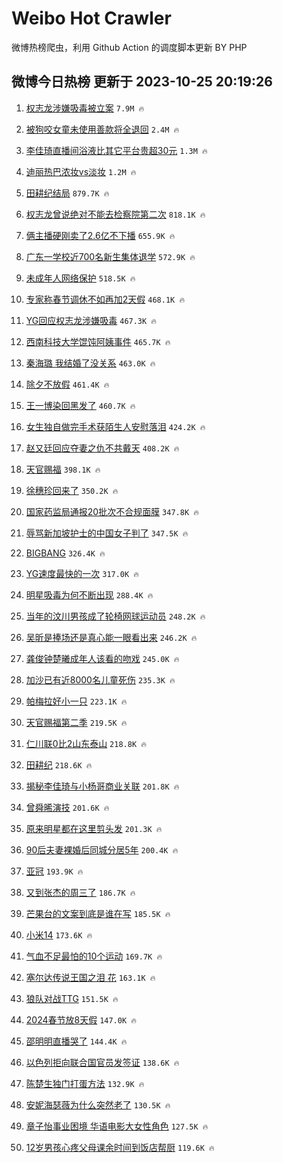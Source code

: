 # Weibo Hot Crawler 



微博热榜爬虫，利用 Github Action 的调度脚本更新 BY PHP 


## 微博今日热榜 更新于 2023-10-25 20:19:26 
1. [权志龙涉嫌吸毒被立案](https://s.weibo.com/weibo?q=%23%E6%9D%83%E5%BF%97%E9%BE%99%E6%B6%89%E5%AB%8C%E5%90%B8%E6%AF%92%E8%A2%AB%E7%AB%8B%E6%A1%88%23&t=31&band_rank=1&Refer=top) `7.9M 🔥` 

1. [被狗咬女童未使用善款将全退回](https://s.weibo.com/weibo?q=%23%E8%A2%AB%E7%8B%97%E5%92%AC%E5%A5%B3%E7%AB%A5%E6%9C%AA%E4%BD%BF%E7%94%A8%E5%96%84%E6%AC%BE%E5%B0%86%E5%85%A8%E9%80%80%E5%9B%9E%23&t=31&band_rank=2&Refer=top) `2.4M 🔥` 

1. [李佳琦直播间浴液比其它平台贵超30元](https://s.weibo.com/weibo?q=%23%E6%9D%8E%E4%BD%B3%E7%90%A6%E7%9B%B4%E6%92%AD%E9%97%B4%E6%B5%B4%E6%B6%B2%E6%AF%94%E5%85%B6%E5%AE%83%E5%B9%B3%E5%8F%B0%E8%B4%B5%E8%B6%8530%E5%85%83%23&t=31&band_rank=3&Refer=top) `1.3M 🔥` 

1. [迪丽热巴浓妆vs淡妆](https://s.weibo.com/weibo?q=%23%E8%BF%AA%E4%B8%BD%E7%83%AD%E5%B7%B4%E6%B5%93%E5%A6%86vs%E6%B7%A1%E5%A6%86%23&t=31&band_rank=4&Refer=top) `1.2M 🔥` 

1. [田耕纪结局](https://s.weibo.com/weibo?q=%23%E7%94%B0%E8%80%95%E7%BA%AA%E7%BB%93%E5%B1%80%23&t=31&band_rank=5&Refer=top) `879.7K 🔥` 

1. [权志龙曾说绝对不能去检察院第二次](https://s.weibo.com/weibo?q=%23%E6%9D%83%E5%BF%97%E9%BE%99%E6%9B%BE%E8%AF%B4%E7%BB%9D%E5%AF%B9%E4%B8%8D%E8%83%BD%E5%8E%BB%E6%A3%80%E5%AF%9F%E9%99%A2%E7%AC%AC%E4%BA%8C%E6%AC%A1%23&t=31&band_rank=6&Refer=top) `818.1K 🔥` 

1. [俩主播硬刚卖了2.6亿不下播](https://s.weibo.com/weibo?q=%23%E4%BF%A9%E4%B8%BB%E6%92%AD%E7%A1%AC%E5%88%9A%E5%8D%96%E4%BA%862.6%E4%BA%BF%E4%B8%8D%E4%B8%8B%E6%92%AD%23&t=31&band_rank=7&Refer=top) `655.9K 🔥` 

1. [广东一学校近700名新生集体退学](https://s.weibo.com/weibo?q=%23%E5%B9%BF%E4%B8%9C%E4%B8%80%E5%AD%A6%E6%A0%A1%E8%BF%91700%E5%90%8D%E6%96%B0%E7%94%9F%E9%9B%86%E4%BD%93%E9%80%80%E5%AD%A6%23&t=31&band_rank=8&Refer=top) `572.9K 🔥` 

1. [未成年人网络保护](https://s.weibo.com/weibo?q=%23%E6%9C%AA%E6%88%90%E5%B9%B4%E4%BA%BA%E7%BD%91%E7%BB%9C%E4%BF%9D%E6%8A%A4%23&t=31&band_rank=9&Refer=top) `518.5K 🔥` 

1. [专家称春节调休不如再加2天假](https://s.weibo.com/weibo?q=%23%E4%B8%93%E5%AE%B6%E7%A7%B0%E6%98%A5%E8%8A%82%E8%B0%83%E4%BC%91%E4%B8%8D%E5%A6%82%E5%86%8D%E5%8A%A02%E5%A4%A9%E5%81%87%23&t=31&band_rank=10&Refer=top) `468.1K 🔥` 

1. [YG回应权志龙涉嫌吸毒](https://s.weibo.com/weibo?q=%23YG%E5%9B%9E%E5%BA%94%E6%9D%83%E5%BF%97%E9%BE%99%E6%B6%89%E5%AB%8C%E5%90%B8%E6%AF%92%23&t=31&band_rank=11&Refer=top) `467.3K 🔥` 

1. [西南科技大学馄饨阿姨事件](https://s.weibo.com/weibo?q=%23%E8%A5%BF%E5%8D%97%E7%A7%91%E6%8A%80%E5%A4%A7%E5%AD%A6%E9%A6%84%E9%A5%A8%E9%98%BF%E5%A7%A8%E4%BA%8B%E4%BB%B6%23&t=31&band_rank=12&Refer=top) `465.7K 🔥` 

1. [秦海璐 我结婚了没关系](https://s.weibo.com/weibo?q=%E7%A7%A6%E6%B5%B7%E7%92%90%20%E6%88%91%E7%BB%93%E5%A9%9A%E4%BA%86%E6%B2%A1%E5%85%B3%E7%B3%BB&t=31&band_rank=13&Refer=top) `463.0K 🔥` 

1. [除夕不放假](https://s.weibo.com/weibo?q=%23%E9%99%A4%E5%A4%95%E4%B8%8D%E6%94%BE%E5%81%87%23&t=31&band_rank=14&Refer=top) `461.4K 🔥` 

1. [王一博染回黑发了](https://s.weibo.com/weibo?q=%23%E7%8E%8B%E4%B8%80%E5%8D%9A%E6%9F%93%E5%9B%9E%E9%BB%91%E5%8F%91%E4%BA%86%23&t=31&band_rank=15&Refer=top) `460.7K 🔥` 

1. [女生独自做完手术获陌生人安慰落泪](https://s.weibo.com/weibo?q=%23%E5%A5%B3%E7%94%9F%E7%8B%AC%E8%87%AA%E5%81%9A%E5%AE%8C%E6%89%8B%E6%9C%AF%E8%8E%B7%E9%99%8C%E7%94%9F%E4%BA%BA%E5%AE%89%E6%85%B0%E8%90%BD%E6%B3%AA%23&t=31&band_rank=16&Refer=top) `424.2K 🔥` 

1. [赵又廷回应夺妻之仇不共戴天](https://s.weibo.com/weibo?q=%23%E8%B5%B5%E5%8F%88%E5%BB%B7%E5%9B%9E%E5%BA%94%E5%A4%BA%E5%A6%BB%E4%B9%8B%E4%BB%87%E4%B8%8D%E5%85%B1%E6%88%B4%E5%A4%A9%23&t=31&band_rank=17&Refer=top) `408.2K 🔥` 

1. [天官赐福](https://s.weibo.com/weibo?q=%E5%A4%A9%E5%AE%98%E8%B5%90%E7%A6%8F&t=31&band_rank=18&Refer=top) `398.1K 🔥` 

1. [徐穗珍回来了](https://s.weibo.com/weibo?q=%23%E5%BE%90%E7%A9%97%E7%8F%8D%E5%9B%9E%E6%9D%A5%E4%BA%86%23&t=31&band_rank=19&Refer=top) `350.2K 🔥` 

1. [国家药监局通报20批次不合规面膜](https://s.weibo.com/weibo?q=%23%E5%9B%BD%E5%AE%B6%E8%8D%AF%E7%9B%91%E5%B1%80%E9%80%9A%E6%8A%A520%E6%89%B9%E6%AC%A1%E4%B8%8D%E5%90%88%E8%A7%84%E9%9D%A2%E8%86%9C%23&t=31&band_rank=20&Refer=top) `347.8K 🔥` 

1. [辱骂新加坡护士的中国女子判了](https://s.weibo.com/weibo?q=%23%E8%BE%B1%E9%AA%82%E6%96%B0%E5%8A%A0%E5%9D%A1%E6%8A%A4%E5%A3%AB%E7%9A%84%E4%B8%AD%E5%9B%BD%E5%A5%B3%E5%AD%90%E5%88%A4%E4%BA%86%23&t=31&band_rank=21&Refer=top) `347.5K 🔥` 

1. [BIGBANG](https://s.weibo.com/weibo?q=BIGBANG&t=31&band_rank=22&Refer=top) `326.4K 🔥` 

1. [YG速度最快的一次](https://s.weibo.com/weibo?q=%23YG%E9%80%9F%E5%BA%A6%E6%9C%80%E5%BF%AB%E7%9A%84%E4%B8%80%E6%AC%A1%23&t=31&band_rank=23&Refer=top) `317.0K 🔥` 

1. [明星吸毒为何不断出现](https://s.weibo.com/weibo?q=%23%E6%98%8E%E6%98%9F%E5%90%B8%E6%AF%92%E4%B8%BA%E4%BD%95%E4%B8%8D%E6%96%AD%E5%87%BA%E7%8E%B0%23&t=31&band_rank=24&Refer=top) `288.4K 🔥` 

1. [当年的汶川男孩成了轮椅网球运动员](https://s.weibo.com/weibo?q=%23%E5%BD%93%E5%B9%B4%E7%9A%84%E6%B1%B6%E5%B7%9D%E7%94%B7%E5%AD%A9%E6%88%90%E4%BA%86%E8%BD%AE%E6%A4%85%E7%BD%91%E7%90%83%E8%BF%90%E5%8A%A8%E5%91%98%23&t=31&band_rank=25&Refer=top) `248.2K 🔥` 

1. [吴昕是捧场还是真心能一眼看出来](https://s.weibo.com/weibo?q=%23%E5%90%B4%E6%98%95%E6%98%AF%E6%8D%A7%E5%9C%BA%E8%BF%98%E6%98%AF%E7%9C%9F%E5%BF%83%E8%83%BD%E4%B8%80%E7%9C%BC%E7%9C%8B%E5%87%BA%E6%9D%A5%23&t=31&band_rank=26&Refer=top) `246.2K 🔥` 

1. [龚俊钟楚曦成年人该看的吻戏](https://s.weibo.com/weibo?q=%23%E9%BE%9A%E4%BF%8A%E9%92%9F%E6%A5%9A%E6%9B%A6%E6%88%90%E5%B9%B4%E4%BA%BA%E8%AF%A5%E7%9C%8B%E7%9A%84%E5%90%BB%E6%88%8F%23&t=31&band_rank=27&Refer=top) `245.0K 🔥` 

1. [加沙已有近8000名儿童死伤](https://s.weibo.com/weibo?q=%23%E5%8A%A0%E6%B2%99%E5%B7%B2%E6%9C%89%E8%BF%918000%E5%90%8D%E5%84%BF%E7%AB%A5%E6%AD%BB%E4%BC%A4%23&t=31&band_rank=28&Refer=top) `235.3K 🔥` 

1. [帕梅拉好小一只](https://s.weibo.com/weibo?q=%23%E5%B8%95%E6%A2%85%E6%8B%89%E5%A5%BD%E5%B0%8F%E4%B8%80%E5%8F%AA%23&t=31&band_rank=29&Refer=top) `223.1K 🔥` 

1. [天官赐福第二季](https://s.weibo.com/weibo?q=%23%E5%A4%A9%E5%AE%98%E8%B5%90%E7%A6%8F%E7%AC%AC%E4%BA%8C%E5%AD%A3%23&t=31&band_rank=30&Refer=top) `219.5K 🔥` 

1. [仁川联0比2山东泰山](https://s.weibo.com/weibo?q=%23%E4%BB%81%E5%B7%9D%E8%81%940%E6%AF%942%E5%B1%B1%E4%B8%9C%E6%B3%B0%E5%B1%B1%23&t=31&band_rank=31&Refer=top) `218.8K 🔥` 

1. [田耕纪](https://s.weibo.com/weibo?q=%E7%94%B0%E8%80%95%E7%BA%AA&t=31&band_rank=32&Refer=top) `218.6K 🔥` 

1. [揭秘李佳琦与小杨哥商业关联](https://s.weibo.com/weibo?q=%23%E6%8F%AD%E7%A7%98%E6%9D%8E%E4%BD%B3%E7%90%A6%E4%B8%8E%E5%B0%8F%E6%9D%A8%E5%93%A5%E5%95%86%E4%B8%9A%E5%85%B3%E8%81%94%23&t=31&band_rank=33&Refer=top) `201.8K 🔥` 

1. [曾舜晞演技](https://s.weibo.com/weibo?q=%23%E6%9B%BE%E8%88%9C%E6%99%9E%E6%BC%94%E6%8A%80%23&t=31&band_rank=34&Refer=top) `201.6K 🔥` 

1. [原来明星都在这里剪头发](https://s.weibo.com/weibo?q=%23%E5%8E%9F%E6%9D%A5%E6%98%8E%E6%98%9F%E9%83%BD%E5%9C%A8%E8%BF%99%E9%87%8C%E5%89%AA%E5%A4%B4%E5%8F%91%23&t=31&band_rank=35&Refer=top) `201.3K 🔥` 

1. [90后夫妻裸婚后同城分居5年](https://s.weibo.com/weibo?q=%2390%E5%90%8E%E5%A4%AB%E5%A6%BB%E8%A3%B8%E5%A9%9A%E5%90%8E%E5%90%8C%E5%9F%8E%E5%88%86%E5%B1%855%E5%B9%B4%23&t=31&band_rank=36&Refer=top) `200.4K 🔥` 

1. [亚冠](https://s.weibo.com/weibo?q=%E4%BA%9A%E5%86%A0&t=31&band_rank=37&Refer=top) `193.9K 🔥` 

1. [又到张杰的周三了](https://s.weibo.com/weibo?q=%23%E5%8F%88%E5%88%B0%E5%BC%A0%E6%9D%B0%E7%9A%84%E5%91%A8%E4%B8%89%E4%BA%86%23&t=31&band_rank=38&Refer=top) `186.7K 🔥` 

1. [芒果台的文案到底是谁在写](https://s.weibo.com/weibo?q=%23%E8%8A%92%E6%9E%9C%E5%8F%B0%E7%9A%84%E6%96%87%E6%A1%88%E5%88%B0%E5%BA%95%E6%98%AF%E8%B0%81%E5%9C%A8%E5%86%99%23&t=31&band_rank=39&Refer=top) `185.5K 🔥` 

1. [小米14](https://s.weibo.com/weibo?q=%E5%B0%8F%E7%B1%B314&t=31&band_rank=40&Refer=top) `173.6K 🔥` 

1. [气血不足最怕的10个运动](https://s.weibo.com/weibo?q=%23%E6%B0%94%E8%A1%80%E4%B8%8D%E8%B6%B3%E6%9C%80%E6%80%95%E7%9A%8410%E4%B8%AA%E8%BF%90%E5%8A%A8%23&t=31&band_rank=41&Refer=top) `169.7K 🔥` 

1. [塞尔达传说王国之泪 花](https://s.weibo.com/weibo?q=%E5%A1%9E%E5%B0%94%E8%BE%BE%E4%BC%A0%E8%AF%B4%E7%8E%8B%E5%9B%BD%E4%B9%8B%E6%B3%AA%20%E8%8A%B1&t=31&band_rank=42&Refer=top) `163.1K 🔥` 

1. [狼队对战TTG](https://s.weibo.com/weibo?q=%23%E7%8B%BC%E9%98%9F%E5%AF%B9%E6%88%98TTG%23&t=31&band_rank=43&Refer=top) `151.5K 🔥` 

1. [2024春节放8天假](https://s.weibo.com/weibo?q=%232024%E6%98%A5%E8%8A%82%E6%94%BE8%E5%A4%A9%E5%81%87%23&t=31&band_rank=44&Refer=top) `147.0K 🔥` 

1. [邵明明直播哭了](https://s.weibo.com/weibo?q=%23%E9%82%B5%E6%98%8E%E6%98%8E%E7%9B%B4%E6%92%AD%E5%93%AD%E4%BA%86%23&t=31&band_rank=45&Refer=top) `144.4K 🔥` 

1. [以色列拒向联合国官员发签证](https://s.weibo.com/weibo?q=%23%E4%BB%A5%E8%89%B2%E5%88%97%E6%8B%92%E5%90%91%E8%81%94%E5%90%88%E5%9B%BD%E5%AE%98%E5%91%98%E5%8F%91%E7%AD%BE%E8%AF%81%23&t=31&band_rank=46&Refer=top) `138.6K 🔥` 

1. [陈楚生独门打蛋方法](https://s.weibo.com/weibo?q=%23%E9%99%88%E6%A5%9A%E7%94%9F%E7%8B%AC%E9%97%A8%E6%89%93%E8%9B%8B%E6%96%B9%E6%B3%95%23&t=31&band_rank=47&Refer=top) `132.9K 🔥` 

1. [安妮海瑟薇为什么突然老了](https://s.weibo.com/weibo?q=%E5%AE%89%E5%A6%AE%E6%B5%B7%E7%91%9F%E8%96%87%E4%B8%BA%E4%BB%80%E4%B9%88%E7%AA%81%E7%84%B6%E8%80%81%E4%BA%86&t=31&band_rank=48&Refer=top) `130.5K 🔥` 

1. [章子怡事业困境 华语电影大女性角色](https://s.weibo.com/weibo?q=%E7%AB%A0%E5%AD%90%E6%80%A1%E4%BA%8B%E4%B8%9A%E5%9B%B0%E5%A2%83%20%E5%8D%8E%E8%AF%AD%E7%94%B5%E5%BD%B1%E5%A4%A7%E5%A5%B3%E6%80%A7%E8%A7%92%E8%89%B2&t=31&band_rank=49&Refer=top) `127.5K 🔥` 

1. [12岁男孩心疼父母课余时间到饭店帮厨](https://s.weibo.com/weibo?q=%2312%E5%B2%81%E7%94%B7%E5%AD%A9%E5%BF%83%E7%96%BC%E7%88%B6%E6%AF%8D%E8%AF%BE%E4%BD%99%E6%97%B6%E9%97%B4%E5%88%B0%E9%A5%AD%E5%BA%97%E5%B8%AE%E5%8E%A8%23&t=31&band_rank=50&Refer=top) `119.6K 🔥` 


